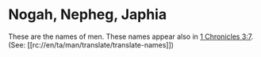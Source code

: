 # Nogah, Nepheg, Japhia

These are the names of men. These names appear also in [1 Chronicles 3:7](../03/07.md). (See: [[rc://en/ta/man/translate/translate-names]])

